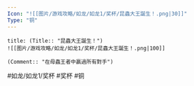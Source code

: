 ```yaml
---
Icon: "![[图片/游戏攻略/如龙/如龙1/奖杯/昆蟲大王誕生！.png|30]]"
Type: "铜"
---
```

```ad-common-bronze-trophy
title: (Title:: "昆蟲大王誕生！")
![[图片/游戏攻略/如龙/如龙1/奖杯/昆蟲大王誕生！.png|100]]

(Comment:: "在母蟲王者中贏過所有對手")
```

#如龙/如龙1/奖杯 #奖杯 #铜
